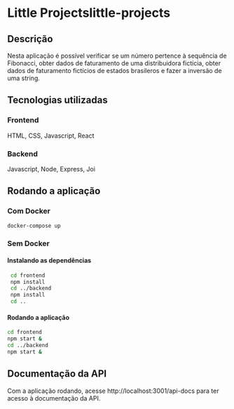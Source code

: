 # Little Projectslittle-projects

## Descrição
Nesta aplicação é possível verificar se um número pertence à sequência de Fibonacci, obter dados de faturamento de uma distribuidora fictícia, obter dados de faturamento fictícios de estados brasileros e fazer a inversão de uma string.

## Tecnologias utilizadas
### Frontend
HTML, CSS, Javascript, React

### Backend
Javascript, Node, Express, Joi

## Rodando a aplicação

### Com Docker
```bash
docker-compose up
```

### Sem Docker
#### Instalando as dependências
```bash
 cd frontend
 npm install
 cd ../backend
 npm install
 cd ..
 ```
 
 #### Rodando a aplicação
 ```bash
 cd frontend
 npm start &
 cd ../backend
 npm start &
 ```

## Documentação da API
Com a aplicação rodando, acesse http://localhost:3001/api-docs para ter acesso à documentação da API.

